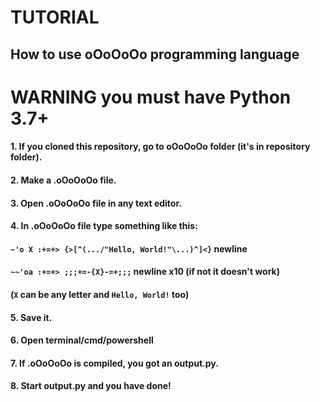 # TUTORIAL
## How to use oOoOoOo programming language
# WARNING you must have Python 3.7+
#### 1. If you cloned this repository, go to oOoOoOo folder (it's in repository folder).
#### 2. Make a .oOoOoOo file.
#### 3. Open .oOoOoOo file in any text editor.
#### 4. In .oOoOoOo file type something like this:
#### `~'o X :+=+> {>[^(.../"Hello, World!"\...)^]<}` newline
#### `~~'oa :+=+> ;;;+=-{X}-=+;;;` newline x10 (if not it doesn't work)
#### (`X` can be any letter and `Hello, World!` too)
#### 5. Save it.
#### 6. Open terminal/cmd/powershell
#### 7. If .oOoOoOo is compiled, you got an output.py.
#### 8. Start output.py and you have done!